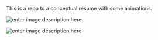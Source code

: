 

This is a repo to a conceptual resume with some animations.

![enter image description here](https://lh3.googleusercontent.com/-U2zT5ATRpCo/WBPh80J0ARI/AAAAAAAAKeI/HoKbkIM2HEMzALrMhrFB8YxwGpC9CmK1QCLcB/s400/Oct-28-2016+21-37-39.gif "Oct-28-2016 21-37-39.gif")

![enter image description here](https://lh3.googleusercontent.com/-R_0OamjkGaQ/WBPirk-QvtI/AAAAAAAAKeU/l3Y8l6eOA0kzLb9cxuJE0nGODHiBbpafgCLcB/s400/Oct-28-2016+21-41-09.gif "Oct-28-2016 21-41-09.gif")
